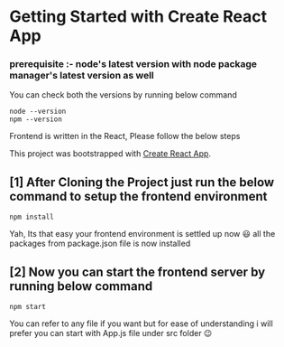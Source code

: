 # Getting Started with Create React App

### prerequisite :- node's latest version with node package manager's latest version as well

You can check both the versions by running below command

```shell
node --version
npm --version
```

Frontend is written in the React, Please follow the below steps

This project was bootstrapped with [Create React App](https://github.com/facebook/create-react-app).

## [1] After Cloning the Project just run the below command to setup the frontend environment

```shell
npm install
```

Yah, Its that easy your frontend environment is settled up now :smiley: all the packages from package.json file is now installed

## [2] Now you can start the frontend server by running below command

```shell
npm start
```

You can refer to any file if you want but for ease of understanding i will prefer you can start with App.js file under src folder :wink:

